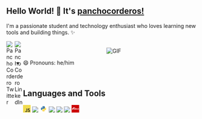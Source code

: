## Hello World! 👋 It's [panchocorderos!](https://twitter.com/panchocorderos)

I'm a passionate student and technology enthusiast who loves learning new tools and building things. ✨

<a href="https://twitter.com/panchocorderos">
  <img align="left" alt="Pancho Cordero Twitter" width="22px" src="https://icongr.am/fontawesome/twitter.svg?size=128&color=70c8ff" />
</a>
<a href="https://www.linkedin.com/in/panchocorderos/">
  <img align="left" alt="Pancho Cordero LinkedIn" width="22px" src="https://icongr.am/fontawesome/linkedin.svg?size=128&color=70c8ff" />
</a>

<br />

<img align="right" alt="GIF" src="https://media.giphy.com/media/l41lUJ1YoZB1lHVPG/giphy.gif" width="240px" />

<br />

- 😄 Pronouns: he/him

<br />

## Languages and Tools
<code><img height="20" src="https://raw.githubusercontent.com/github/explore/80688e429a7d4ef2fca1e82350fe8e3517d3494d/topics/javascript/javascript.png"></code>
<code><img height="20" src="https://reactjs.org/favicon.ico"></code>
<code><img height="20" src="https://raw.githubusercontent.com/github/explore/80688e429a7d4ef2fca1e82350fe8e3517d3494d/topics/python/python.png"></code>
<code><img height="20" src="https://vuejs.org/images/logo.png"></code>
<code><img height="20" src="https://firebase.google.com/downloads/brand-guidelines/PNG/logo-logomark.png"></code>
<code><img height="20" src="https://nodejs.org/static/images/logo-hexagon.svg"></code>
<code><img height="20" src="https://raw.githubusercontent.com/github/explore/80688e429a7d4ef2fca1e82350fe8e3517d3494d/topics/rails/rails.png"></code>

